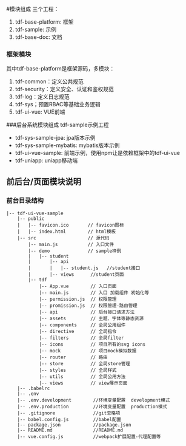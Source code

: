 #模块组成
三个工程：
1. tdf-base-platform: 框架
1. tdf-sample: 示例
1. tdf-base-doc: 文档

### 框架模块
其中tdf-base-platform是框架源码，多模块：
1. tdf-common：定义公共规范
1. tdf-security：定义安全、认证和鉴权规范
1. tdf-log：定义日志规范
1. tdf-sys；预置RBAC等基础业务逻辑
1. tdf-ui-vue: VUE前端

###后台系统模块组成
tdf-sample示例工程
* tdf-sys-sample-jpa: jpa版本示例
* tdf-sys-sample-mybatis: mybatis版本示例
* tdf-ui-vue-sample: 前端示例，使用npm让是依赖框架中的tdf-ui-vue
* tdf-uniapp: uniapp移动端

## 前后台/页面模块说明
### 前台目录结构

```
|-- tdf-ui-vue-sample
    |-- public
    |   |-- favicon.ico       // favicon图标
    |   |-- index.html        // html模板
    |-- src                   // 源代码
        |-- main.js           // 入口文件
        |-- demo              // sample样例
        |   |-- student
        |       |-- api
        |       |   |-- student.js   //student接口
        |       |-- views      //student页面
        |-- tdf
            |-- App.vue        // 入口页面
            |-- main.js        // 入口 加载组件 初始化等
            |-- permission.js  // 权限管理
            |-- promission.js  // 权限管理-路由管理
            |-- api            // 后台接口请求方法
            |-- assets         // 主题、字体等静态资源
            |-- components     // 全局公用组件
            |-- directive      // 全局指令
            |-- filters        // 全局filter
            |-- icons          // 项目所有的svg icons
            |-- mock           // 项目mock模拟数据
            |-- router         // 路由
            |-- store          // 全局store管理
            |-- styles         // 全局样式
            |-- utils          // 全局公用方法
            |-- views          // view展示页面
    |-- .babelrc
    |-- .env
    |-- .env.development        //环境变量配置  development模式
    |-- .env.production         //环境变量配置  production模式
    |-- .gitignore              //git忽略项
    |-- babel.config.js         //babel配置
    |-- package.json            //package.json
    |-- README.md               //README.md
    |-- vue.config.js           //webpack扩展配置-代理配置等
```

